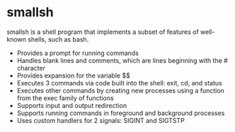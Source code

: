 # smallsh

smallsh is a shell program that implements a subset of features of well-known 
shells, such as bash.

* Provides a prompt for running commands
* Handles blank lines and comments, which are lines beginning with the # character
* Provides expansion for the variable $$
* Executes 3 commands via code built into the shell: exit, cd, and status
* Executes other commands by creating new processes using a function from
  the exec family of functions
* Supports input and output redirection
* Supports running commands in foreground and background processes
* Uses custom handlers for 2 signals: SIGINT and SIGTSTP
